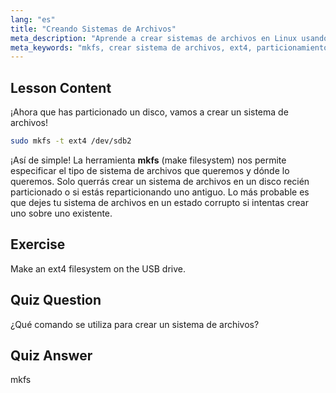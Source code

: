 ```yaml
---
lang: "es"
title: "Creando Sistemas de Archivos"
meta_description: "Aprende a crear sistemas de archivos en Linux usando mkfs. Esta guía para principiantes cubre ext4 y el particionamiento de discos. ¡Comienza tu viaje en Linux!"
meta_keywords: "mkfs, crear sistema de archivos, ext4, particionamiento Linux, tutorial Linux, Linux para principiantes, gestión de discos, guía Linux"
---
```


## Lesson Content

¡Ahora que has particionado un disco, vamos a crear un sistema de archivos!

```bash
sudo mkfs -t ext4 /dev/sdb2
```

¡Así de simple! La herramienta **mkfs** (make filesystem) nos permite especificar el tipo de sistema de archivos que queremos y dónde lo queremos. Solo querrás crear un sistema de archivos en un disco recién particionado o si estás reparticionando uno antiguo. Lo más probable es que dejes tu sistema de archivos en un estado corrupto si intentas crear uno sobre uno existente.

## Exercise

Make an ext4 filesystem on the USB drive.

## Quiz Question

¿Qué comando se utiliza para crear un sistema de archivos?

## Quiz Answer

mkfs
